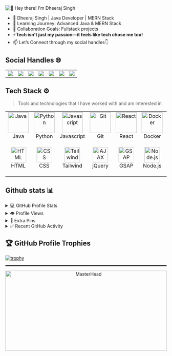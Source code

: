 <img src="https://github.com/itzdheerajsingh/Itzdheerajsingh/blob/main/banner.gif" alt="👋 Hey there! I'm Dheeraj Singh" title="👋 Hey there! I'm Dheeraj Singh"/>


 - 🚀 Dheeraj Singh | Java Developer | MERN Stack
 - 🌱 Learning Journey: Advanced Java & MERN Stack 
 -  👯 Collaboration Goals: Fullstack projects 
 - ⚡**Tech isn’t just my passion—it feels like tech chose me too!**
 -  📫 Let’s Connect through my social handles👇

## Social Handles 🌐
<table>
  <tr>
    <td align="center">
      <a href="https://www.linkedin.com/in/itzdheerajsingh/">
        <img src="https://img.shields.io/badge/Linkedin-%231DA1F2.svg?style=for-the-badge&logo=Linkedin&logoColor=white">
      </a>
    </td>
    <td align="center">
      <a href="https://www.leetcode.com/itzdheerajsingh/">
        <img src="https://img.shields.io/badge/LeetCode-8B4513.svg?style=for-the-badge&logo=leetcode&logoColor=white">
      </a>
    </td>
    <td align="center">
      <a href="https://discord.com/users/mrdheeraj">
        <img src="https://img.shields.io/badge/Discord-%235865F2.svg?style=for-the-badge&logo=discord&logoColor=white">
      </a>
    </td>
    <td align="center">
      <a href="https://www.x.com/mrdheeraj_/">
        <img src="https://img.shields.io/badge/X-000000.svg?style=for-the-badge&logo=x&logoColor=white">
      </a>
    </td>
    <td align="center">
      <a href="mailto:itzdheerajsingh@gmail.com">
        <img src="https://img.shields.io/badge/Gmail-D14836?style=for-the-badge&logo=gmail&logoColor=white">
      </a>
    </td>
    <td align="center">
      <a href="https://t.me/itsmrdheeraj/">
        <img src="https://img.shields.io/badge/Telegram-2CA5E0?style=for-the-badge&logo=telegram&logoColor=white">
      </a>
    </td>
    <td align="center">
      <a href="https://www.instagram.com/_.mrdheeraj/">
        <img src="https://img.shields.io/badge/Instagram-%23E4405F.svg?style=for-the-badge&logo=instagram&logoColor=white">
      </a>
    </td>
  </tr>
</table>


## Tech Stack ⚙️

> Tools and technologies that I have worked with and am interested in

<table>
  <!-- Row 1 -->
  <tr>
    <td align="center" width="96">
        <img src="https://techstack-generator.vercel.app/java-icon.svg" alt="Java" width="65" height="65" />
      <br>Java
    </td>
    <td align="center" width="96">
        <img src="https://techstack-generator.vercel.app/python-icon.svg" alt="Python" width="65" height="65" />
      <br>Python
    </td>
    <td align="center" width="96">
        <img src="https://techstack-generator.vercel.app/js-icon.svg" alt="Javascript" width="65" height="65" />
      <br>Javascript
    </td>
    <td align="center" width="96">
  <img src="https://cdn.jsdelivr.net/gh/devicons/devicon/icons/git/git-original.svg" alt="Git" width="65" height="65"/>
  <br>Git
</td>


   <td align="center" width="96">
        <img src="https://techstack-generator.vercel.app/react-icon.svg" alt="React" width="65" height="65" />
      <br>React
    </td>
    <td align="center" width="96">
        <img src="https://techstack-generator.vercel.app/docker-icon.svg" alt="Docker" width="65" height="65" />
      <br>Docker
    </td>
    <td align="center" width="96">
        <img src="https://techstack-generator.vercel.app/mysql-icon.svg" alt="MySQL" width="65" height="65" />
      <br>MySQL
    </td>
    <td align="center" width="96">
        <img src="https://techstack-generator.vercel.app/github-icon.svg" alt="GitHub" width="65" height="65" />
      <br>GitHub
    </td>
    <td align="center" width="96">
        <img src="https://techstack-generator.vercel.app/kubernetes-icon.svg" alt="Kubernetes" width="65" height="65" />
      <br>Kubernetes
    </td>
  </tr>

  <!-- Row 2 -->
  <tr>
    <td align="center" width="96">
        <img src="https://skillicons.dev/icons?i=html" width="48" height="48" alt="HTML" />
      <br>HTML
    </td>
    <td align="center" width="96">
        <img src="https://skillicons.dev/icons?i=css" width="48" height="48" alt="CSS" />
      <br>CSS
    </td>
    <td align="center" width="96">
        <img src="https://skillicons.dev/icons?i=tailwind" width="48" height="48" alt="Tailwind" />
      <br>Tailwind
    </td>
    <td align="center" width="96">
        <img src="https://skillicons.dev/icons?i=jquery" width="48" height="48" alt="AJAX" />
      <br>jQuery
    </td>
 <td align="center" width="96">
  <img src="https://static.cdnlogo.com/logos/g/31/gsap-greensock.svg" width="48" height="48" alt="GSAP" />
  <br>GSAP
</td>


   </td>
    <td align="center" width="96">
        <img src="https://skillicons.dev/icons?i=nodejs" width="48" height="48" alt="Node.js" />
      <br>Node.js
    </td>
    <td align="center" width="96">
        <img src="https://skillicons.dev/icons?i=express" width="48" height="48" alt="Express" />
      <br>Express
    </td>
    <td align="center" width="96">
    <img src="https://techstack-generator.vercel.app/restapi-icon.svg" alt="REST API" width="65" height="65" />
  <br>REST API
</td>

   <td align="center" width="96">
        <img src="https://skillicons.dev/icons?i=mongodb" width="48" height="48" alt="MongoDB" />
      <br>MongoDB
    </td>
  </tr>
</table>

## Github stats 📊


<details>
 <summary> 💻 GitHub Profile Stats</summary>
<br/>
<table>
  <tr>
    <!-- Left side (Coding image) -->
    <td>
      <img src="https://media.licdn.com/dms/image/D4D12AQE-5Q-evNzR2Q/article-cover_image-shrink_600_2000/0/1688467501706?e=2147483647&v=beta&t=whP7ShBPsKCwXL_BXXx0GL4NfK2W8ylWC_pAKknbRDU" alt="Coding" width="400"/>
    </td>

  <!-- Right side (Stats ) -->
   <td>
      <a href="http://www.github.com/itzdheerajsingh">
        <img src="https://github-readme-stats.vercel.app/api?username=itzdheerajsingh&show_icons=true&count_private=true&title_color=f97316&text_color=ffffff&icon_color=f97316&bg_color=171717&hide_border=true" alt="GitHub stats" />
      </a>
      <br/>
      <!-- Right side (Languages stacked) -->
      <a href="https://github.com/Itzdheerajsingh">
        <img src="https://github-readme-stats.vercel.app/api/top-langs/?username=itzdheerajsingh&langs_count=10&count_private=true&title_color=f97316&text_color=ffffff&icon_color=f97316&bg_color=171717&hide_border=true&locale=en&custom_title=Top%20Languages" alt="Top Languages" />
      </a>
    </td>
  </tr>
</table>


</details>



<details>
  <summary> 👁️ Profile Views </summary>
  <br/>
  <a href="https://github.com/itzdheerajsingh" target="_blank">
    <img src="https://komarev.com/ghpvc/?username=itzdheerajsingh&label=GitHub%20Profile%20Views&color=blueviolet&style=for-the-badge" alt="GitHub Profile Views" />
    <img src="https://cdn.jsdelivr.net/gh/devicons/devicon/icons/github/github-original.svg" alt="GitHub Logo" width="35" style="margin-left:10px;"/>
  </a>
</details>





<details>
  <summary>📌 Extra Pins</summary>
  <br/>
  <a href="https://github.com/itzdheerajsingh/Java">
    <img align="center" src="https://github-readme-stats.vercel.app/api/pin/?username=itzdheerajsingh&repo=Java&theme=onedark" />
  </a>
  <br/>
</details>


 <details>
  <summary>✅ Recent GitHub Activity  </summary>
  <br/>

<!--START_SECTION:activity-->
1. 🎉 Merged PR [#7](https://github.com/MrDheeraj1/for_github/pull/7) in [MrDheeraj1/for_github](https://github.com/MrDheeraj1/for_github)
2. 💪 Opened PR [#7](https://github.com/MrDheeraj1/for_github/pull/7) in [MrDheeraj1/for_github](https://github.com/MrDheeraj1/for_github)
3. 🎉 Merged PR [#6](https://github.com/MrDheeraj1/for_github/pull/6) in [MrDheeraj1/for_github](https://github.com/MrDheeraj1/for_github)
4. 💪 Opened PR [#6](https://github.com/MrDheeraj1/for_github/pull/6) in [MrDheeraj1/for_github](https://github.com/MrDheeraj1/for_github)
5. 🎉 Merged PR [#4](https://github.com/MrDheeraj1/for_github/pull/4) in [MrDheeraj1/for_github](https://github.com/MrDheeraj1/for_github)
<!--END_SECTION:activity-->

 </details>

## 🏆 GitHub Profile Trophies  

[![trophy](https://github-profile-trophy.vercel.app/?username=itzdheerajsingh&theme=algolia&row=1&margin-w=22&margin-h=22&no-frame=true&no-bg=true)](https://github.com/ryo-ma/github-profile-trophy)

<!-- <b>My GitHub Stats</b>

<a href="http://www.github.com/itzdheerajsingh"><img src="https://github-readme-stats.vercel.app/api?username=itzdheerajsingh&show_icons=true&hide=&count_private=true&title_color=f97316&text_color=ffffff&icon_color=f97316&bg_color=171717&hide_border=true&show_icons=true" alt="itzdheerajsingh's GitHub stats" /></a>


<img align="left" alt="Coding" width="400" src="https://camo.githubusercontent.com/27c9f63571ad41d7936ea2b764dcfe391092f1285da7f2c8816d044412e28825/68747470733a2f2f6d656469612e6c6963646e2e636f6d2f646d732f696d6167652f44344431324151452d35512d65764e7a5232512f61727469636c652d636f7665725f696d6167652d736872696e6b5f3630305f323030302f302f313638383436373530313730363f653d3231343734383336343726763d6265746126743d7768503753684250734b4377584c5f4258587830474c344e664b325738796c57435f70414b6b6e62524455" data-canonical-src="https://media.licdn.com/dms/image/D4D12AQE-5Q-evNzR2Q/article-cover_image-shrink_600_2000/0/1688467501706?e=2147483647&amp;v=beta&amp;t=whP7ShBPsKCwXL_BXXx0GL4NfK2W8ylWC_pAKknbRDU" style="max-width: 100%;">

<a href="https://github.com/Itzdheerajsingh" align="left"><img src="https://github-readme-stats.vercel.app/api/top-langs/?username=itzdheerajsingh&langs_count=10&title_color=f97316&text_color=ffffff&icon_color=f97316&bg_color=171717&hide_border=true&locale=en&custom_title=Top%20%Languages" alt="Top Languages" /></a> -->
<!-- <img src="https://user-images.githubusercontent.com/67194519/173735367-b75edb3b-61ec-4323-a10f-5d98e1d7b97a.gif" alt="MasterHead" style="max-width: 100%; display: inline-block;" data-target="animated-image.originalImage"> -->

<!-- <img src="https://user-images.githubusercontent.com/67194519/173735367-b75edb3b-61ec-4323-a10f-5d98e1d7b97a.gif" 
     alt="MasterHead" 
     style="width: 100%; height: 250px; object-fit: cover; display: block; margin: auto;"> -->

<!-- Line above -->
<hr style="border: 1px solid #444;">

<!-- Banner GIF -->
<p align="center">
  <img src="https://user-images.githubusercontent.com/67194519/173735367-b75edb3b-61ec-4323-a10f-5d98e1d7b97a.gif" 
       alt="MasterHead" 
       style="width: 100%; height: 250px; object-fit: cover; display: block; margin: auto;">
</p>
